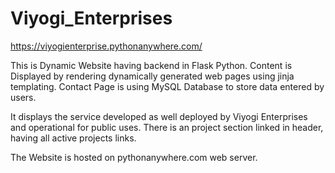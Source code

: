 # Viyogi_Enterprises
https://viyogienterprise.pythonanywhere.com/

This is Dynamic Website having backend in Flask Python.
Content is Displayed by rendering dynamically generated web pages using jinja templating.
Contact Page is using MySQL Database to store data entered by users.

It displays the service developed as well deployed by Viyogi Enterprises and operational for public uses.
There is an project section linked in header, having all active projects links.


The Website is hosted on pythonanywhere.com web server.
